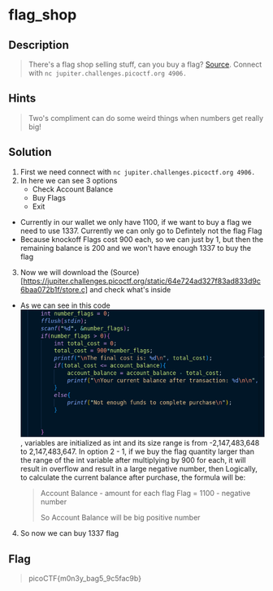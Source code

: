 # flag_shop

## Description
> There's a flag shop selling stuff, can you buy a flag? [Source](https://jupiter.challenges.picoctf.org/static/64e724ad327f83ad833d9c6baa072b1f/store.c). Connect with `nc jupiter.challenges.picoctf.org 4906.`

## Hints
> Two's compliment can do some weird things when numbers get really big!

## Solution
1. First we need connect with `nc jupiter.challenges.picoctf.org 4906.`
2. In here we can see 3 options
   + Check Account Balance
   + Buy Flags
   + Exit
- Currently in our wallet we only have 1100, if we want to buy a flag we need to use 1337. Currently we can only go to Defintely not the flag Flag
- Because knockoff Flags cost 900 each, so we can just by 1, but then the remaining balance is 200 and we won't have enough 1337 to buy the flag
3. Now we will download the (Source)[https://jupiter.challenges.picoctf.org/static/64e724ad327f83ad833d9c6baa072b1f/store.c] and check what's inside
- As we can see in this code ![Screenshot](image.png), variables are initialized as int and its size range is from -2,147,483,648 to 2,147,483,647. In option 2 - 1, if we buy the flag quantity larger than the range of the int variable after multiplying by 900 for each, it will result in overflow and result in a large negative number, then Logically, to calculate the current balance after purchase, the formula will be:
  > Account Balance - amount for each flag Flag = 1100 - negative number
  >
  > So Account Balance will be big positive number
4. So now we can buy 1337 flag

## Flag
> picoCTF{m0n3y_bag5_9c5fac9b}